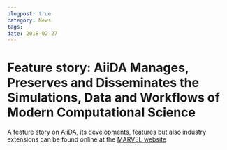 ```yaml
---
blogpost: true
category: News
tags:
date: 2018-02-27
---
```


# Feature story: AiiDA Manages, Preserves and Disseminates the Simulations, Data and Workflows of Modern Computational Science

A feature story on AiiDA, its developments, features but also industry extensions can be found online at the [MARVEL website](http://nccr-marvel.ch/en/news/highlights/2018-02-aiida-infrastructure-and-database-for-modern-computational-science)
